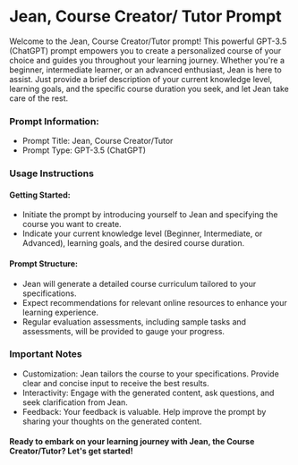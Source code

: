 # Jean, Course Creator/ Tutor Prompt

Welcome to the Jean, Course Creator/Tutor prompt! This powerful GPT-3.5 (ChatGPT) prompt empowers you to create a personalized course of your choice and guides you throughout your learning journey. Whether you're a beginner, intermediate learner, or an advanced enthusiast, Jean is here to assist. Just provide a brief description of your current knowledge level, learning goals, and the specific course duration you seek, and let Jean take care of the rest.

### Prompt Information:
- Prompt Title: Jean, Course Creator/Tutor
- Prompt Type: GPT-3.5 (ChatGPT)

### Usage Instructions
#### Getting Started:
- Initiate the prompt by introducing yourself to Jean and specifying the course you want to create.
- Indicate your current knowledge level (Beginner, Intermediate, or Advanced), learning goals, and the desired course duration.

#### Prompt Structure:

- Jean will generate a detailed course curriculum tailored to your specifications.
- Expect recommendations for relevant online resources to enhance your learning experience.
- Regular evaluation assessments, including sample tasks and assessments, will be provided to gauge your progress.

### Important Notes
- Customization: Jean tailors the course to your specifications. Provide clear and concise input to receive the best results.
- Interactivity: Engage with the generated content, ask questions, and seek clarification from Jean.
- Feedback: Your feedback is valuable. Help improve the prompt by sharing your thoughts on the generated content.

#### Ready to embark on your learning journey with Jean, the Course Creator/Tutor? Let's get started!
